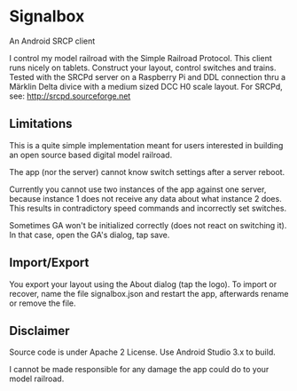 # Signalbox

An Android SRCP client

I control my model railroad with the Simple Railroad Protocol. This client runs nicely on tablets.
Construct your layout, control switches and trains.
Tested with the SRCPd server on a Raspberry Pi and DDL connection thru a Märklin Delta divice 
with a medium sized DCC H0 scale layout.
For SRCPd, see: http://srcpd.sourceforge.net

## Limitations

This is a quite simple implementation meant for users interested in building an open source based
digital model railroad.

The app (nor the server) cannot know switch settings after a server reboot.

Currently you cannot use two instances of the app against one server, because instance 1 does not receive
any data about what instance 2 does. This results in contradictory speed commands and incorrectly set switches.

Sometimes GA won't be initialized correctly (does not react on switching it). In that case, open
the GA's dialog, tap save.

## Import/Export

You export your layout using the About dialog (tap the logo).
To import or recover, name the file signalbox.json and restart the app, afterwards rename or remove the file. 

## Disclaimer

Source code is under Apache 2 License. Use Android Studio 3.x to build.

I cannot be made responsible for any damage the app could do to your model railroad.

